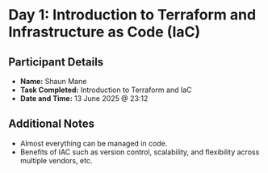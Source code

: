 # Day 1: Introduction to Terraform and Infrastructure as Code (IaC)

## Participant Details

- **Name:** Shaun Mane
- **Task Completed:** Introduction to Terraform and IaC
- **Date and Time:** 13 June 2025 @ 23:12

## Additional Notes

- Almost everything can be managed in code.
- Benefits of IAC such as version control, scalability, and flexibility across multiple vendors, etc.
